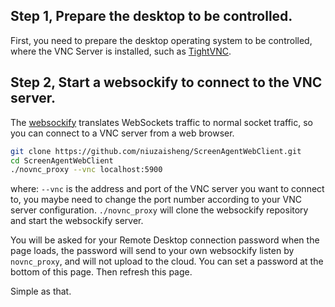 ## Step 1, Prepare the desktop to be controlled.
First, you need to prepare the desktop operating system to be controlled, where the VNC Server is installed, such as [TightVNC](https://www.tightvnc.com/download.php).

## Step 2, Start a websockify to connect to the VNC server.
The [websockify](https://github.com/novnc/websockify) translates WebSockets traffic to normal socket traffic, so you can connect to a VNC server from a web browser.

```sh
git clone https://github.com/niuzaisheng/ScreenAgentWebClient.git
cd ScreenAgentWebClient
./novnc_proxy --vnc localhost:5900
```

where:
` --vnc ` is the address and port of the VNC server you want to connect to, you maybe need to change the port number according to your VNC server configuration.
` ./novnc_proxy ` will clone the websockify repository and start the websockify server.

You will be asked for your Remote Desktop connection password when the page loads, the password will send to your own websockify listen by `novnc_proxy`, and will not upload to the cloud. You can set a password at the bottom of this page. Then refresh this page. 

Simple as that.